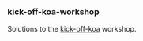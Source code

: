 ### kick-off-koa-workshop

Solutions to the [kick-off-koa](https://github.com/koajs/kick-off-koa) workshop.
